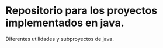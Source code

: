 Repositorio para los proyectos implementados en java.
====

Diferentes utilidades y subproyectos de java.

